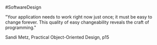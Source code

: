 #SoftwareDesign 

"Your application needs to work right now just once; it must be easy to change forever. This quality of easy changeability reveals the craft of programming."

Sandi Metz, Practical Object-Oriented Design, p15